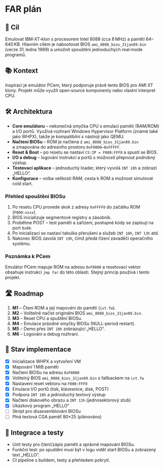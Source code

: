 # FAR plán

## 🎯 Cíl
Emulovat IBM‑XT‑klon s procesorem Intel 8088 (cca 8 MHz) a pamětí 64–640 KB. Hlavním cílem je nabootovat BIOS `ami_8088_bios_31jan89.bin` (verze 31. ledna 1989) a umožnit spouštění jednoduchých real‑mode programů.

## 📚 Kontext
Inspirací je emulátor PCem, který podporuje právě tento BIOS pro AMI XT klony. Projekt může využít open‑source komponenty nebo vlastní interpret CPU.

## 🛠 Architektura
- **Core emulátoru** – nekonečná smyčka CPU s emulací paměti (RAM/ROM) a I/O portů. Využívá rozhraní Windows Hypervisor Platform (známé také jako WHPX), takže je kompatibilní s nástroji jako QEMU.
- **Načtení BIOSu** – ROM je načtena z `ami_8088_bios_31jan89.bin` a zmapována do adresního prostoru `0xF0000–0xFFFFF`.
- **Reset & Boot** – po resetu se nastaví `CS:IP = F000:FFF0` a spustí se BIOS.
- **I/O a debug** – logování instrukcí a portů s možností přepnout podrobný výstup.
- **Testovací aplikace** – jednoduchý loader, který vyvolá `INT 10h` a zobrazí „HELLO“.
- **Konfigurace** – volba velikosti RAM, cesta k ROM a možnost simulovat cold start.

### Přehled spouštění BIOSu
1. Po resetu CPU provede skok z adresy `0xFFFF0` do začátku ROM (`F000:xxxx`).
2. BIOS inicializuje segmentové registry a zásobník.
3. Proběhne POST – test paměti a zařízení, postupné kódy se zapisují na port `0x80`.
4. Po inicializaci se nastaví tabulka přerušení a služeb `INT 10h`, `INT 13h` atd.
5. Nakonec BIOS zavolá `INT 19h`, čímž předá řízení zavaděči operačního systému.

### Poznámka k PCem
Emulátor PCem mapuje ROM na adresu `0xF0000` a resetovací vektor obsahuje
instrukci `jmp far` do této oblasti. Stejný princip používá i tento projekt.

## 🛣️ Roadmap
1. **M1** – Čtení ROM a její mapování do paměti (`ivt.fw`).
2. **M2** – Volitelně načíst originální BIOS `ami_8088_bios_31jan89.bin`.
3. **M3** – Reset CPU a spuštění BIOSu.
4. **M4** – Emulace prázdné smyčky BIOSu (NULL-period restart).
5. **M5** – Demo přes `INT 10h` zobrazující „HELLO“.
6. **M6** – Logování a debug rozhraní.

## 🔄 Stav implementace
- [x] Inicializace WHPX a vytvoření VM
- [x] Mapování 1 MiB paměti
- [x] Načtení BIOSu na adresu `0xF0000`
- [x] Volitelný BIOS `ami_8088_bios_31jan89.bin` s fallbackem na `ivt.fw`
- [x] Nastavení reset vektoru na `F000:FFF0`
- [x] Emulace I/O portů (tisk, klávesnice, disk, POST)
- [x] Podpora `INT 10h` a jednoduchý textový výstup
- [x] Načtení diskového obrazu a `INT 13h` (jednosektorový stub)
- [x] Ukázkový program „HELLO“
- [ ] Skript pro disassemblování BIOSu
- [ ] Plná textová CGA paměť 80×25 (plánováno)

## 🧪 Integrace a testy
- Unit testy pro čtení/zápis paměti a správné mapování BIOSu.
- Funkční test: po spuštění musí být v logu vidět start BIOSu a zobrazený text „HELLO“.
- CI pipeline s buildem, testy a přehledem pokrytí.
